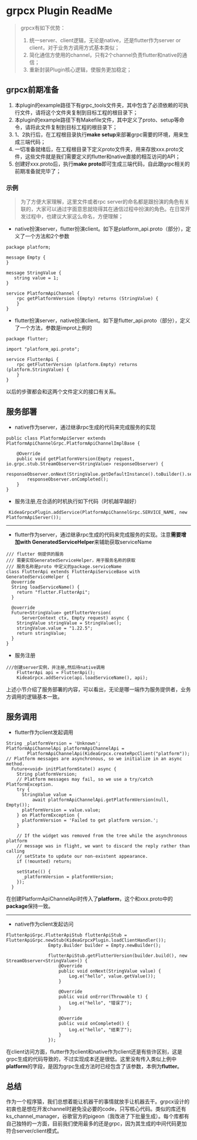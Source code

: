 # grpcx Plugin ReadMe
> grpcx有如下优势：
> 1.    统一server、client逻辑，无论是native，还是flutter作为server or client，对于业务方调用方式基本类似；
> 2.    简化通信方使用的channel，只有2个channel负责flutter和native的通信；
> 3.    重新封装Plugin核心逻辑，使服务更加稳定；

## grpcx前期准备
1. 本plugin的example路径下有grpc_tools文件夹，其中包含了必须依赖的可执行文件，请将这个文件夹复制到目标工程的根目录下；
2. 本plugin的example路径下有Makefile文件，其中定义了proto、setup等命令，请将此文件复制到目标工程的根目录下；
3. 1、2执行后，在工程根目录执行**make setup**来部署grpc需要的环境，用来生成三端代码；
4. 一切准备就绪后，在工程根目录下定义proto文件夹，用来存放xxx.proto文件，这些文件就是我们需要定义的flutter和native直接的相互访问的API；
5. 创建好xxx.proto后，执行**make proto**即可生成三端代码，自此跟grpc相关的前期准备就完毕了；
### 示例
> 为了方便大家理解，这里文件或者rpc server的命名都是跟扮演的角色有关联的，大家可以通过字面意思就晓得其在通信过程中扮演的角色。在日常开发过程中，也建议大家这么命名，方便理解；
-    native扮演server，flutter扮演client。如下是platform_api.proto（部分），定义了一个方法和2个参数
```
package platform;

message Empty {
}

message StringValue {
   string value = 1;
}

service PlatformApiChannel {
    rpc getPlatformVersion (Empty) returns (StringValue) {
    }
}
```
- flutter扮演server，native扮演client。如下是flutter_api.proto（部分），定义了一个方法，参数是improt上例的
```
package flutter;

import "platform_api.proto";

service FlutterApi {
    rpc getFlutterVersion (platform.Empty) returns (platform.StringValue) {
    }
}
```
以后的步骤都会和这两个文件定义的接口有关系。
## 服务部署
- native作为server，通过继承rpc生成的代码来完成服务的实现
```
public class PlatformApiServer extends PlatformApiChannelGrpc.PlatformApiChannelImplBase {

    @Override
    public void getPlatformVersion(Empty request, io.grpc.stub.StreamObserver<StringValue> responseObserver) {
        responseObserver.onNext(StringValue.getDefaultInstance().toBuilder().setValue("1.8.0").build());
        responseObserver.onCompleted();
    }
}
```
- 服务注册,在合适的时机执行如下代码（时机越早越好）
```
 KideaGrpcxPlugin.addService(PlatformApiChannelGrpc.SERVICE_NAME, new PlatformApiServer());
```
- - - - - 
- flutter作为server，通过继承rpc生成的代码来完成服务的实现。注意**需要增加with GeneratedServiceHelper**来辅助获取serviceName
```
/// flutter 侧提供的服务
/// 需要实现GeneratedServiceHelper，用于服务名称的获取
/// 服务名称是proto 中定义的package.serviceName
class FlutterApi extends FlutterApiServiceBase with GeneratedServiceHelper {
  @override
  String loadServiceName() {
    return "flutter.FlutterApi";
  }

  @override
  Future<StringValue> getFlutterVersion(
      ServerContext ctx, Empty request) async {
    StringValue stringValue = StringValue();
    stringValue.value = "1.22.5";
    return stringValue;
  }
}
```
- 服务注册
```
///创建server实例，并注册,然后待native调用
    FlutterApi api = FlutterApi();
    KideaGrpcx.addService(api.loadServiceName(), api);
```

上述小节介绍了服务部署的内容，可以看出，无论是哪一端作为服务提供者，业务方调用的逻辑基本一致。
## 服务调用
- flutter作为client发起调用
```
String _platformVersion = 'Unknown';
PlatformApiChannelApi platformApiChannelApi =
        PlatformApiChannelApi(KideaGrpcx.createRpcClient("platform"));
// Platform messages are asynchronous, so we initialize in an async method.
  Future<void> initPlatformState() async {
    String platformVersion;
    // Platform messages may fail, so we use a try/catch PlatformException.
    try {
      StringValue value =
          await platformApiChannelApi.getPlatformVersion(null, Empty());
      platformVersion = value.value;
    } on PlatformException {
      platformVersion = 'Failed to get platform version.';
    }

    // If the widget was removed from the tree while the asynchronous platform
    // message was in flight, we want to discard the reply rather than calling
    // setState to update our non-existent appearance.
    if (!mounted) return;

    setState(() {
      _platformVersion = platformVersion;
    });
  }
```
在创建PlatformApiChannelApi时传入了**platform**，这个和xxx.proto中的**package**保持一致。
- - - - - 
- native作为client发起访问
```
FlutterApiGrpc.FlutterApiStub flutterApiStub = FlutterApiGrpc.newStub(KideaGrpcxPlugin.loadClientHandler());
                Empty.Builder builder = Empty.newBuilder();

                flutterApiStub.getFlutterVersion(builder.build(), new StreamObserver<StringValue>() {
                    @Override
                    public void onNext(StringValue value) {
                        Log.e("hello", value.getValue());
                    }

                    @Override
                    public void onError(Throwable t) {
                        Log.e("hello", "错误了");
                    }

                    @Override
                    public void onCompleted() {
                        Log.e("hello", "结束了");
                    }
                });
```
在client访问方面，flutter作为client和native作为client还是有些许区别，这是grpc生成的代码导致的，不过实现成本还是很低。这里没有传入类似上例中**platform**的字段，是因为grpc生成方法时已经包含了该参数，本例为**flutter**。
## 总结
作为一个程序猿，我们总想着能让机器干的事情就放手让机器去干。grpcx设计的初衷也是想在开发channel时避免没必要的code，只写核心代码。类似的库还有ks_channel_manager，谷歌官方的pigeon（我改进了下批量生成）。每个库都有自己独特的一方面，目前我们使用最多的还是grpc，因为其生成的中间代码更加符合server/client模式。